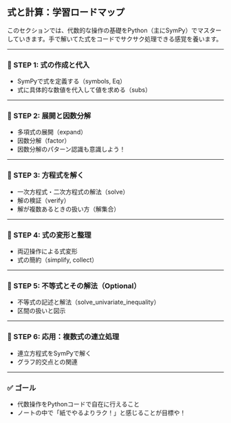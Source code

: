 ## 式と計算：学習ロードマップ

このセクションでは、代数的な操作の基礎をPython（主にSymPy）でマスターしていきます。手で解いてた式をコードでサクサク処理できる感覚を養います。

---

### 📌 STEP 1: 式の作成と代入
- SymPyで式を定義する（symbols, Eq）
- 式に具体的な数値を代入して値を求める（subs）

---

### 📌 STEP 2: 展開と因数分解
- 多項式の展開（expand）
- 因数分解（factor）
- 因数分解のパターン認識も意識しよう！

---

### 📌 STEP 3: 方程式を解く
- 一次方程式・二次方程式の解法（solve）
- 解の検証（verify）
- 解が複数あるときの扱い方（解集合）

---

### 📌 STEP 4: 式の変形と整理
- 両辺操作による式変形
- 式の簡約（simplify, collect）

---

### 📌 STEP 5: 不等式とその解法（Optional）
- 不等式の記述と解法（solve_univariate_inequality）
- 区間の扱いと図示

---

### 📌 STEP 6: 応用：複数式の連立処理
- 連立方程式をSymPyで解く
- グラフ的交点との関連

---

### ✅ ゴール
- 代数操作をPythonコードで自在に行えること
- ノートの中で「紙でやるよりラク！」と感じることが目標や！

